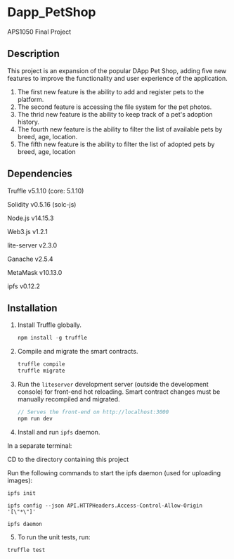# Dapp_PetShop
APS1050 Final Project

## Description
This project is an expansion of the popular DApp Pet Shop, adding five new features to improve the functionality and user experience of the application.
1. The first new feature is the ability to add and register pets to the platform. 
2. The second feature is accessing the file system for the pet photos.
3. The thrid new feature is the ability to keep track of a pet's adoption history. 
4. The fourth new feature is the ability to filter the list of available pets by breed, age, location.
5. The fifth new feature is the ability to filter the list of adopted pets by breed, age, location


## Dependencies

Truffle v5.1.10 (core: 5.1.10)

Solidity v0.5.16 (solc-js)

Node.js v14.15.3

Web3.js v1.2.1

lite-server v2.3.0

Ganache v2.5.4

MetaMask v10.13.0

ipfs v0.12.2

## Installation

1. Install Truffle globally.
    ```javascript
    npm install -g truffle
    ```
2. Compile and migrate the smart contracts.
    ```javascript
    truffle compile
    truffle migrate
    ```
3. Run the `liteserver` development server (outside the development console) for front-end hot reloading. Smart contract changes must be manually recompiled and migrated.
    ```javascript
    // Serves the front-end on http://localhost:3000
    npm run dev
    ```
4. Install and run `ipfs` daemon.

In a separate terminal:

CD to the directory containing this project

Run the following commands to start the ipfs daemon (used for uploading images):
```
ipfs init

ipfs config --json API.HTTPHeaders.Access-Control-Allow-Origin '[\"*\"]'

ipfs daemon
```
5. To run the unit tests, run:

```
truffle test
```

